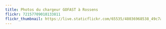 ```yaml
---
title: Photos du chargeur GOFAST à Rossens
flickr: 72157709018133811
flickr_thumbnail: https://live.staticflickr.com/65535/48036968538_49c7aab33b.jpg
---
```

